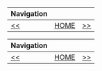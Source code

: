 | Navigation |||
| --- | --- | ---: |
| [<<](./CreateBuildUser.md) | [HOME](./README.md) | [>>](./IgnoringPreFinalSWTests.md) |

| Navigation |||
| --- | --- | ---: |
| [<<](./CreateBuildUser.md) | [HOME](./README.md) | [>>](./IgnoringPreFinalSWTests.md) |
